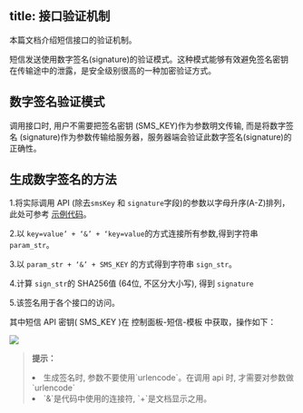 title: 接口验证机制
---

本篇文档介绍短信接口的验证机制。

短信发送使用数字签名(signature)的验证模式。这种模式能够有效避免签名密钥在传输途中的泄露，是安全级别很高的一种加密验证方式。

## 数字签名验证模式

调用接口时, 用户不需要把签名密钥 (SMS_KEY)作为参数明文传输, 而是将数字签名 (signature)作为参数传输给服务器，服务器端会验证此数字签名(signature)的正确性。

## 生成数字签名的方法

1.将实际调用 API (除去`smsKey` 和 `signature`字段)的参数以字母升序(A-Z)排列，此处可参考 [示例代码](/resources/sms/resources.html)。

2.以 `key=value’ + ‘&’ + ‘key=value`的方式连接所有参数,得到字符串 `param_str`。

3.以 `param_str + ‘&’ + SMS_KEY` 的方式得到字符串 `sign_str`。

4.计算 `sign_str`的 SHA256值 (64位, 不区分大小写), 得到 `signature`

5.该签名用于各个接口的访问。

其中短信 API 密钥( SMS_KEY )在 控制面板-短信-模板 中获取，操作如下：

![](/images/smssecretkey.png)

<blockquote class="notice">
  <p><strong>提示：</strong></p>
  <li>生成签名时, 参数不要使用`urlencode`。在调用 api 时, 才需要对参数做 `urlencode`</li>
  <li>`&`是代码中使用的连接符, `+`是文档显示之用。</li>
</blockquote>




